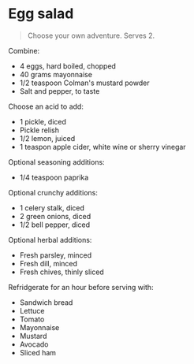 Egg salad
=========

> Choose your own adventure. Serves 2.

Combine:

- 4 eggs, hard boiled, chopped
- 40 grams mayonnaise
- 1/2 teaspoon Colman's mustard powder
- Salt and pepper, to taste

Choose an acid to add:

- 1 pickle, diced
- Pickle relish
- 1/2 lemon, juiced
- 1 teaspon apple cider, white wine or sherry vinegar

Optional seasoning additions:

- 1/4 teaspoon paprika

Optional crunchy additions:

- 1 celery stalk, diced
- 2 green onions, diced
- 1/2 bell pepper, diced

Optional herbal additions:

- Fresh parsley, minced
- Fresh dill, minced
- Fresh chives, thinly sliced

Refridgerate for an hour before serving with:

- Sandwich bread
- Lettuce
- Tomato
- Mayonnaise
- Mustard
- Avocado
- Sliced ham
